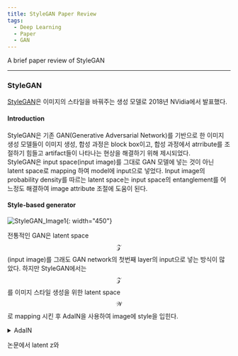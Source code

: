 ```yaml
---
title: StyleGAN Paper Review
tags:
  - Deep Learning
  - Paper
  - GAN
---
```

A brief paper review of StyleGAN <br>
<!--more-->

---
### StyleGAN
[StyleGAN](https://github.com/NVlabs/stylegan)은 이미지의 스타일을 바꿔주는 생성 모델로 2018년 NVidia에서 발표했다. <br>

#### Introduction

StyleGAN은 기존 GAN(Generative Adversarial Network)를 기반으로 한 이미지 생성 모델들이 이미지 생성, 합성 과정은 block box이고, 합성 과정에서 atrribute를 조절하기 힘들고 artifact들이 나타나는 현상을 해결하기 위해 제시되었다. <br> StyleGAN은 input space(input image)를 그대로 GAN 모델에 넣는 것이 아닌 latent space로 mapping 하여 model에 input으로 넣었다. Input image의 probability density를 따르는 latent space는 input space의 entanglement를 어느정도 해결하여 image attribute 조절에 도움이 된다.<br>

#### Style-based generator

![StyleGAN_Image1](https://user-images.githubusercontent.com/48177363/143530735-8c468fc7-6c96-4547-b94e-fbfd5f9497c1.jpg){: width="450"} <br>

전통적인 GAN은 latent space $$\mathcal{Z}$$(input image)를 그래도 GAN network의 첫번째 layer의 input으로 넣는 방식이 많았다. 하지만 StyleGAN에서는 $$\mathcal{Z}$$를 이미지 스타일 생성을 위한 latent space $$\mathcal{W}$$로 mapping 시킨 후 AdaIN을 사용하여 image에 style을 입힌다. 
<details>
  <summary>
    AdaIN
  </summary>  
  AdaIN은 Content의 평균, 분산을 통해 스타일을 일치시키는 방식이다. 보통 style transfar는 이미지 등의 probability distribution를 일치시킴으로서 일어난다.<br>
  <ul>
    <li>Batch Normalization </li>
  Batch Normalization은 feature map을 channel 별로 mean과 std를 정규화시키는 방식이다. Network에 input이 minibatch 단위로 들어갈 때, batch의 각 channel을 같이 normalization 시킨다. <br>
    \begin{align}
      &BN(x) = \gamma (\frac{x - \mu (x)}{\sigma (x)}) + \beta  ( \gamma, \beta 는 parameter 다) \\
      &\mu_{c}(x) = \frac{1}{NHW}\sum^{N}_{1}\sum^{H}_{1}\sum^{W}_{1}x_{nchw} \\
      &\sigma_{c}(x) = \sqrt{\frac{1}{NHW}\sum^{N}_{1}\sum^{H}_{1}\sum^{W}_{1}(x_{nchw}-\mu_{c}(x))^{2}+\epsilon} \\
    \end{align}
  <li>Instance Normalization</li>
  Batch Normalization이 같은 위치의 channel이면 batch 단위로 normalization을 진행했던 것과 다르게 IN은 각 sample 마다 channel 별로 normalization을 진행한다. <br>
    \begin{align}
      &IN(x) = \gamma (\frac{x - \mu (x)}{\sigma (x)}) + \beta (\gamma, \beta는 parameter 다) \\
      &\mu_{nc}(x) = \frac{1}{HW}\sum^{H}_{1}\sum^{W}_{1}x_{nchw} \\
      &\sigma_{nc}(x) = \sqrt{\frac{1}{HW}\sum^{H}_{1}\sum^{W}_{1}(x_{nchw}-\mu_{nc}(x))^{2}+\epsilon} \\
    \end{align}
    <li>Conditional Instance Normalization </li>
    Style s마다 IN(\gamma, \beta)를 따로 학습하여 같은 Convolution weight를 가지고 있더라도 다른 Style을 generate할 수 있다.
    \begin{align}
      &CIN(x) = \gamma^{s} (\frac{x - \mu (x)}{\sigma (x)}) + \beta^{s} (\gamma, \beta는 parameter 다) \\
    \end{align}
    <li>Interpreting IN</li>
    BN과 IN의 비교 그래프는 아래와 같다. <br>
    ![StyleGAN_Image2](https://user-images.githubusercontent.com/48177363/143548567-755d87e7-d50f-4cb0-a429-7e062eb87ed2.jpg){: width="450"} <br>
    Training set을 Origin(a)과 luminance(b)로 normalize해서 training set으로 활용했을 때, BN보다 IN의 Style Loss convergence가 빠른 것을 확인할 수 있다. 하지만 Training set을 Target과는 다른 하나의 Style로 normalize하여 training을 하였을 시, BN과 IN의 Style Loss의 convergence gap이 줄어든 것을 확인할 수 있다. 따라서 IN이 training 시, Style을 normalize하는 효과를 가지고 있어, Style transfar에 더 효과적인 normalize 방식이라는 것을 확인할 수 있다. <br>
    <li>Adaptive Instance Normalization</li>
    따라서 Style transfar에는 BN보다 IN이 좀 더 효과적이라고 할 수 있다. Style Mixing을 위한 StyleGAN에서는 AdaIN을 사용한다. AdaIN은 content input x와 style input y를 받고 training parameter가 없다. 기존 IN의 \gamma, \beta를 input으로 대체한다. 아래의 식과 같이 기존 content input의 probability distribution을 style input의 것으로 바꿔 스타일 변화를 일으킨다.
    \begin{align}
      &AdaIN(x) = \sigma (y) (\frac{x - \mu (x)}{\sigma (x)}) + \mu (y) \\
    \end{align}
</details>

논문에서 latent z와 
